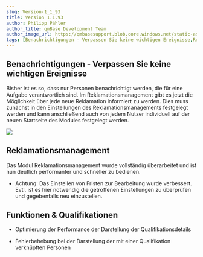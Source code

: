 ```yaml
---
slug: Version-1_1_93
title: Version 1.1.93
author: Philipp Pähler
author_title: qmBase Development Team
author_image_url: https://qmbasesupport.blob.core.windows.net/static-assets/img/persons/paehler_round.png
tags: [Benachrichtigungen - Verpassen Sie keine wichtigen Ereignisse,Reklamationsmanagement,Funktionen & Qualifikationen, Changelog]
---
```

## Benachrichtigungen - Verpassen Sie keine wichtigen Ereignisse

Bisher ist es so, dass nur Personen benachrichtigt werden, die für eine Aufgabe verantwortlich sind. Im Reklamationsmanagement gibt es jetzt die Möglichkeit über jede neue Reklamation informiert zu werden. Dies muss zunächst in den Einstellungen des Reklamationsmanagements festgelegt werden und kann anschließend auch von jedem Nutzer individuell auf der neuen Startseite des Modules festgelegt werden.

![](https://caqadmin.blob.core.windows.net/releasenotes/78-images/mceclip0.png)

## Reklamationsmanagement

Das Modul Reklamationsmanagement wurde vollständig überarbeitet und ist nun deutlich performanter und schneller zu bedienen.

*   Achtung: Das Einstellen von Fristen zur Bearbeitung wurde verbessert. Evtl. ist es hier notwendig die getroffenen Einstellungen zu überprüfen und gegebenfalls neu einzustellen.

## Funktionen & Qualifikationen

*   Optimierung der Performance der Darstellung der Qualifikationsdetails

*   Fehlerbehebung bei der Darstellung der mit einer Qualifikation verknüpften Personen

###  